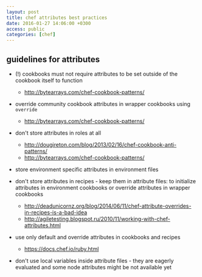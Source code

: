 ```yaml
---
layout: post
title: chef attributes best practices
date: 2016-01-27 14:06:00 +0300
access: public
categories: [chef]
---
```


## guidelines for attributes

- (!) cookbooks must not require attributes to be set outside of the cookbook itself to function

  - http://bytearrays.com/chef-cookbook-patterns/

- override community cookbook attributes in wrapper cookbooks using `override`

  - http://bytearrays.com/chef-cookbook-patterns/

- don't store attributes in roles at all

  - http://dougireton.com/blog/2013/02/16/chef-cookbook-anti-patterns/
  - http://bytearrays.com/chef-cookbook-patterns/

- store environment specific attributes in environment files

- don't store attributes in recipes - keep them in attribute files:
  to initialize attributes in environment cookbooks or
  override attributes in wrapper cookbooks

  - http://deadunicornz.org/blog/2014/06/11/chef-attribute-overrides-in-recipes-is-a-bad-idea
  - http://agiletesting.blogspot.ru/2010/11/working-with-chef-attributes.html

- use only default and override attributes in cookbooks and recipes

  - https://docs.chef.io/ruby.html

- don't use local variables inside attribute files - they are eagerly evaluated
  and some node attributes might be not available yet
